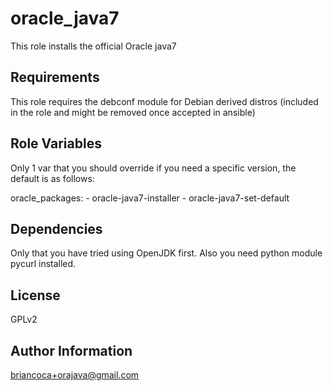 oracle_java7
========

This role installs the official Oracle java7

Requirements
------------

This role requires the debconf module for Debian derived distros (included in the role and might be removed once accepted in ansible)

Role Variables
--------------

Only 1 var that you should override if you need a specific version, the default is as follows:

oracle_packages:
    - oracle-java7-installer
    - oracle-java7-set-default

Dependencies
------------

Only that you have tried using OpenJDK first.
Also you need python module pycurl installed.

License
-------

GPLv2

Author Information
------------------

briancoca+orajava@gmail.com
